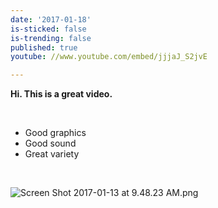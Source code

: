 ```yaml
---
date: '2017-01-18'
is-sticked: false
is-trending: false
published: true
youtube: //www.youtube.com/embed/jjjaJ_S2jvE

---
```

<p><strong>Hi. This is a great video.</strong>&nbsp;</p>
<p>&nbsp;</p>
<ul>
<li>Good graphics</li>
<li>Good sound</li>
<li>Great variety</li>
</ul>
<p>&nbsp;</p>
<img alt="Screen Shot 2017-01-13 at 9.48.23 AM.png" src="http://68.45.179.8/admin/assets/cms-content/Pages/koda/assets/Screen Shot 2017-01-13 at 9.48.23 AM.png" />